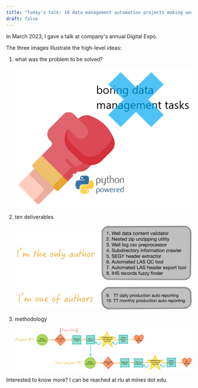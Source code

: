 ```yaml
---
title: "Today's talk: 10 data management automation projects making work faster, safer and stronger"
draft: false
---
```


In March 2023, I gave a talk at company's annual Digital Expo.

The three images illustrate the high-level ideas:

1. what was the problem to be solved?

   ![pain_point](/img/automation.png)
   
2. ten deliverables

   ![deliverables](/img/deliverables.png)
   
3. methodology

   ![methodology_flow](/img/methodology_flow.png)

Interested to know more? I can be reached at rlu at mines dot edu.